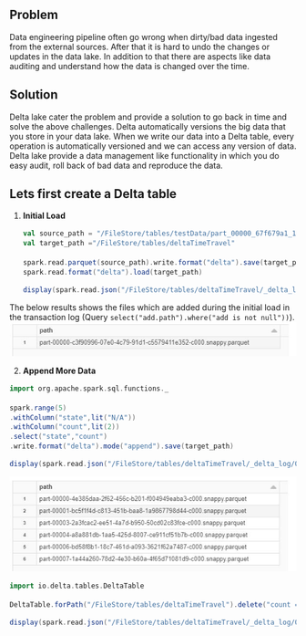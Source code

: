 ## Problem
Data engineering pipeline often go wrong when dirty/bad data ingested from the external sources. After that it is hard to undo the changes or updates in the data lake. In addition to that there are aspects like data auditing and understand how the data is changed over the time.

## Solution

Delta lake cater the problem and provide a solution to go back in time and solve the above challenges. Delta automatically versions the big data that you store in your data lake. When we write our data into a Delta table, every operation is automatically versioned and we can access any version of data. Delta lake provide a data management like functionality in which you do easy audit, roll back of bad data and reproduce the data.

## Lets first create a Delta table

 1. **Initial Load** 

	```scala
	val source_path = "/FileStore/tables/testData/part_00000_67f679a1_1d91_4571_9d54_54ab84497267_c000_snappy.parquet"
	val target_path ="/FileStore/tables/deltaTimeTravel"

	spark.read.parquet(source_path).write.format("delta").save(target_path)
	spark.read.format("delta").load(target_path)
	```
	```scala
	display(spark.read.json("/FileStore/tables/deltaTimeTravel/_delta_log/00000000000000000000.json").select("add.path").where("add is not null"))
	```
The below results shows the files which are added during the initial load in the transaction log (Query `select("add.path").where("add is not null"))`).
	![Delta lake](https://github.com/gurditsingh/blog/blob/gh-pages/_screenshots/dl_ep5_tt3.JPG?raw=true)

 2. **Append More Data**
```scala
import org.apache.spark.sql.functions._

spark.range(5)
.withColumn("state",lit("N/A"))
.withColumn("count",lit(2))
.select("state","count")
.write.format("delta").mode("append").save(target_path)
```
```scala
display(spark.read.json("/FileStore/tables/deltaTimeTravel/_delta_log/00000000000000000001.json").select("add.path").where("add is not null"))
```
![Delta lake](https://github.com/gurditsingh/blog/blob/gh-pages/_screenshots/dl_ep5_tt4.JPG?raw=true)


```scala
import io.delta.tables.DeltaTable

DeltaTable.forPath("/FileStore/tables/deltaTimeTravel").delete("count == 2")
```
```scala
display(spark.read.json("/FileStore/tables/deltaTimeTravel/_delta_log/00000000000000000002.json").select("remove.path").where("remove is not null"))
```


<!--stackedit_data:
eyJoaXN0b3J5IjpbLTY4MTQwNTk1MywtMTczNTI3MjcyMywtMT
QxMjIxNjEwLDExMTg3MzQ5MSwxOTY2NTE2NzY5LDg1MTM1NzEw
MiwtMTU1NzgzMTY2OSwtMTIxNTY5NDIxMywtMTQzMTEwMzI4Mi
wtMTcyMDQzMDM5MiwtMjA4ODc0NjYxMiwtMTU3NDYyODYyMSwt
NzY2NDUwMTY0LDg2NTU2NzY2Miw1MjMyMTI3NDcsLTE4MDA1Mj
cyOTIsLTEyOTA0MjA5NzYsLTE4ODEzNTgwMzcsODU3MDk5MjIw
LC0xODQwOTEyNjU4XX0=
-->